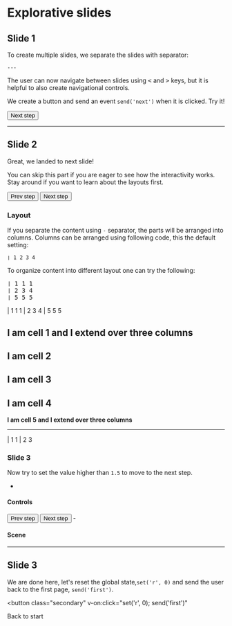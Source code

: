 # Explorative slides

## Slide 1

To create multiple slides, we separate the slides with separator:

`---`

The user can now navigate between slides using <kbd><</kbd>  and <kbd>></kbd> keys, but it is helpful to also create navigational controls.

We create a button and send an event `send('next')` when it is clicked. Try it!

<button class="primary" v-on:click="send('next')">
Next step
</button>

---

## Slide 2

Great, we landed to next slide!

You can skip this part if you are eager to see how the interactivity works. Stay around if you want to learn about the layouts first.

<f-inline>
  <button
    class="secondary"
    v-on:click="send('prev')"
  >Prev step</button>
  <button
    class="primary"
    v-on:click="send('next')"
  >Next step</button>
</f-inline>

<p />

### Layout

If you separate the content using
`-`
separator, the parts will be arranged into columns. Columns can be arranged using following code, this the default setting:

```
❘ 1 2 3 4
```
To organize content into different layout one can try the following:

<pre>
❘ 1 1 1
❘ 2 3 4
❘ 5 5 5
</pre>

| 1 1 1
| 2 3 4
| 5 5 5

**I am cell 1 and I extend over three columns**
-
**I am cell 2**
-
**I am cell 3**
-
**I am cell 4**
-
**I am cell 5 and I extend over three columns**

---

| 1 1
| 2 3

### Slide 3

Now try to set the value higher than `1.5` to move to the next step.

-

#### Controls

<f-slider
  from="1"
  to="2"
  step="0.001"
  :value="get('r', 0)"
  v-on:input="set('r', $event)"
/>

<f-inline>
  <button
    class="secondary"
    v-on:click="send('prev')"
  >Prev step</button>
  <button
    v-if="get('r', 0) > 1.5"
    class="primary"
    v-on:click="send('next')"
  >Next step</button>
</f-inline>
-

#### Scene

<f-scene grid>
  <f-circle :r="get('r', 0)" />
</f-scene>

---

## Slide 3

We are done here, let's reset the global state,`set('r', 0)` and send the user back to the first page, `send('first')`.

<button
  class="secondary"
  v-on:click="set('r', 0); send('first')"
>
Back to start
</button>